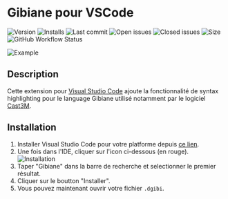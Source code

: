 # Gibiane pour VSCode

![Version](https://vsmarketplacebadge.apphb.com/version/CharlesZablit.gibiane-vscode.svg) ![Installs](https://vsmarketplacebadge.apphb.com/installs-short/CharlesZablit.gibiane-vscode.svg) ![Last commit](https://img.shields.io/github/last-commit/charles-zablit/gibiane-vscode) ![Open issues](https://img.shields.io/github/issues/charles-zablit/gibiane-vscode) ![Closed issues](https://img.shields.io/github/issues-closed/charles-zablit/gibiane-vscode) ![Size](https://img.shields.io/github/repo-size/charles-zablit/gibiane-vscode) ![GitHub Workflow Status](https://img.shields.io/github/workflow/status/charles-zablit/gibiane-vscode/Deploy%20Extension)

![Example](https://raw.githubusercontent.com/charles-zablit/gibiane-vscode/master/images/example.png)

## Description

Cette extension pour [Visual Studio Code](https://code.visualstudio.com/) ajoute la fonctionnalité de syntax highlighting pour le language Gibiane utilisé notamment par le logiciel [Cast3M](http://www-cast3m.cea.fr/).

## Installation

 1. Installer Visual Studio Code pour votre platforme depuis [ce lien](https://code.visualstudio.com/).
 2. Une fois dans l'IDE, cliquer sur l'icon ci-dessous (en rouge).
 ![Installation](https://raw.githubusercontent.com/charles-zablit/gibiane-vscode/master/images/installation.png)
 3. Taper "Gibiane" dans la barre de recherche et selectionner le premier résultat.
 4. Cliquer sur le boutton "Installer".
 5. Vous pouvez maintenant ouvrir votre fichier `.dgibi`.